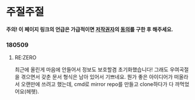 # 주절주절
<b><a name="article"></a>주의! 이 페이지 링크의 언급은 가급적이면 <a href="https://github.com/3-24" target="_blank">저작권자</a>의 [동의](mailto:yschoelife@gmail.com)를 구한 후 해주세요.</b>


### 180509

1. RE:ZERO

    최근에 올린게 마음에 안들어서 정보도 보호할겸 초기화했습니다! 그래도 우여곡절을 겪으면서 갖춘 문서 형식은 남아 있어서 기쁘네요. 뭔가 좋은 아이디어가 떠올라서 오랜만에 쓰려고 했는데, cmd로 mirror repo를 만들고 clone하다가 다 까먹었어요(헤헷).
